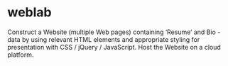 # weblab
Construct a Website (multiple Web pages) containing ‘Resume’ and Bio -data by using  relevant HTML elements and  appropriate styling for presentation with CSS / jQuery / JavaScript. Host the Website on a  cloud platform.  
